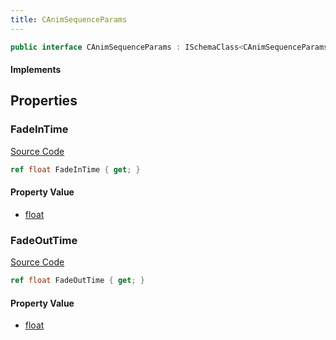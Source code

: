 ```yaml
---
title: CAnimSequenceParams
---
```


```csharp
public interface CAnimSequenceParams : ISchemaClass<CAnimSequenceParams>, ISchemaField, ISchemaClass, INativeHandle
```

#### Implements

## Properties

### FadeInTime

[Source Code](https://github.com/swiftly-solution/swiftlys2/blob/main/managed/src/SwiftlyS2.Generated/Schemas/Interfaces/CAnimSequenceParams.cs#L17)

```csharp
ref float FadeInTime { get; }
```

#### Property Value

- [float](https://learn.microsoft.com/dotnet/api/system.single)

### FadeOutTime

[Source Code](https://github.com/swiftly-solution/swiftlys2/blob/main/managed/src/SwiftlyS2.Generated/Schemas/Interfaces/CAnimSequenceParams.cs#L19)

```csharp
ref float FadeOutTime { get; }
```

#### Property Value

- [float](https://learn.microsoft.com/dotnet/api/system.single)

